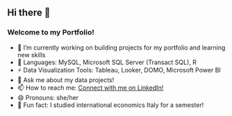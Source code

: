 ## Hi there 👋

### Welcome to my Portfolio! 

- 🔭 I’m currently working on building projects for my portfolio and learning new skills
- 🌱 Languages: MySQL, Microsoft SQL Server (Transact SQL), R
- ⚡ Data Visualization Tools: Tableau, Looker, DOMO, Microsoft Power BI
- 💬 Ask me about my data projects!
- 📫 How to reach me: [Connect with me on LinkedIn!](https://www.linkedin.com/in/isabel-tummino)
- 😄 Pronouns: she/her
- 👯 Fun fact: I studied international economics Italy for a semester!

